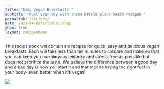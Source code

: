 ```yaml
---
title: "Easy Vegan Breakfasts "
subtitle: "Fuel your day with these hassle plant-based recipes "
permalink: /recipes/
date: 2021-04-02T17:50:31.663Z
show: true
layout: recipeshome
---
```

This recipe book will contain six recipes for quick, easy and delicious vegan breakfasts. Each will take less than ten minutes to prepare and make so that you can keep you mornings as leisurely and stress-free as possible but does not sacrifice the taste. We believe the difference between a good day and a bad day is how you start it and that means having the right fuel in your body- even better when it’s vegan!



![](../uploads/kind-and-keto-17-easy-delish-keto-vegan-breakfast-recipes-you’ll-want-to-try-tomorrow-header-image-1.jpg)